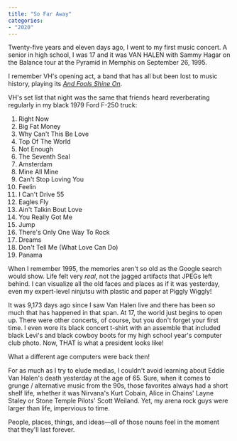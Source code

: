 ```yaml
---
title: "So Far Away"
categories:
- "2020"
---
```


Twenty-five years and eleven days ago, I went to my first music concert.  A senior in high school, I was 17 and it was VAN HALEN with Sammy Hagar on the Balance tour at the Pyramid in Memphis on September 26, 1995.   

I remember VH's opening act, a band that has all but been lost to music history, playing its [*And Fools Shine On*](https://open.spotify.com/track/1krCklZhY9iG5wkcPrpZd2?si=QjwcbnS0SCSBwhrWe_CclQ).

VH's set list that night was the same that friends heard reverberating regularly in my black 1979 Ford F-250 truck:

1. Right Now
2. Big Fat Money
3. Why Can't This Be Love
4. Top Of The World
5. Not Enough
6. The Seventh Seal
7. Amsterdam
8. Mine All Mine
9. Can't Stop Loving You
10. Feelin
11. I Can't Drive 55
12. Eagles Fly
13. Ain't Talkin Bout Love
14. You Really Got Me
15. Jump
16. There's Only One Way To Rock
17. Dreams
18. Don't Tell Me (What Love Can Do)
19. Panama

When I remember 1995, the memories aren't so old as the Google search would show.  Life felt very *real*, not the jagged artifacts that JPEGs left behind.  I can visualize all the old faces and places as if it was yesterday, even my expert-level ninjutsu with plastic and paper at Piggly Wiggly!

It was 9,173 days ago since I saw Van Halen live and there has been *so* much that has happened in that span.  At 17, the world just begins to open up.  There were other concerts, of course, but you don't forget your first time.  I even wore its black concert t-shirt with an assemble that included black Levi's and black cowboy boots for my high school year's computer club photo.  Now, THAT is what a president looks like!

What a different age computers were back then!

For as much as I try to elude medias, I couldn't avoid learning about Eddie Van Halen's death yesterday at the age of 65.  Sure, when it comes to grunge / alternative music from the 90s, those favorites always had a short shelf life, whether it was Nirvana's Kurt Cobain, Alice in Chains' Layne Staley or Stone Temple Pilots' Scott Weiland.  Yet, my arena rock guys were larger than life, impervious to time.    

People, places, things, and ideas—all of those nouns feel in the moment that they'll last forever. 
